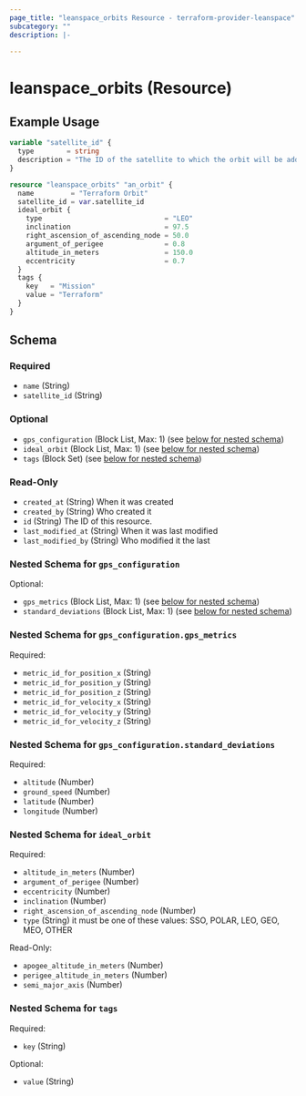 ```yaml
---
page_title: "leanspace_orbits Resource - terraform-provider-leanspace"
subcategory: ""
description: |-
  
---
```


# leanspace_orbits (Resource)



## Example Usage

```terraform
variable "satellite_id" {
  type        = string
  description = "The ID of the satellite to which the orbit will be added."
}

resource "leanspace_orbits" "an_orbit" {
  name         = "Terraform Orbit"
  satellite_id = var.satellite_id
  ideal_orbit {
    type                              = "LEO"
    inclination                       = 97.5
    right_ascension_of_ascending_node = 50.0
    argument_of_perigee               = 0.8
    altitude_in_meters                = 150.0
    eccentricity                      = 0.7
  }
  tags {
    key   = "Mission"
    value = "Terraform"
  }
}
```

<!-- schema generated by tfplugindocs -->
## Schema

### Required

- `name` (String)
- `satellite_id` (String)

### Optional

- `gps_configuration` (Block List, Max: 1) (see [below for nested schema](#nestedblock--gps_configuration))
- `ideal_orbit` (Block List, Max: 1) (see [below for nested schema](#nestedblock--ideal_orbit))
- `tags` (Block Set) (see [below for nested schema](#nestedblock--tags))

### Read-Only

- `created_at` (String) When it was created
- `created_by` (String) Who created it
- `id` (String) The ID of this resource.
- `last_modified_at` (String) When it was last modified
- `last_modified_by` (String) Who modified it the last

<a id="nestedblock--gps_configuration"></a>
### Nested Schema for `gps_configuration`

Optional:

- `gps_metrics` (Block List, Max: 1) (see [below for nested schema](#nestedblock--gps_configuration--gps_metrics))
- `standard_deviations` (Block List, Max: 1) (see [below for nested schema](#nestedblock--gps_configuration--standard_deviations))

<a id="nestedblock--gps_configuration--gps_metrics"></a>
### Nested Schema for `gps_configuration.gps_metrics`

Required:

- `metric_id_for_position_x` (String)
- `metric_id_for_position_y` (String)
- `metric_id_for_position_z` (String)
- `metric_id_for_velocity_x` (String)
- `metric_id_for_velocity_y` (String)
- `metric_id_for_velocity_z` (String)


<a id="nestedblock--gps_configuration--standard_deviations"></a>
### Nested Schema for `gps_configuration.standard_deviations`

Required:

- `altitude` (Number)
- `ground_speed` (Number)
- `latitude` (Number)
- `longitude` (Number)



<a id="nestedblock--ideal_orbit"></a>
### Nested Schema for `ideal_orbit`

Required:

- `altitude_in_meters` (Number)
- `argument_of_perigee` (Number)
- `eccentricity` (Number)
- `inclination` (Number)
- `right_ascension_of_ascending_node` (Number)
- `type` (String) it must be one of these values: SSO, POLAR, LEO, GEO, MEO, OTHER

Read-Only:

- `apogee_altitude_in_meters` (Number)
- `perigee_altitude_in_meters` (Number)
- `semi_major_axis` (Number)


<a id="nestedblock--tags"></a>
### Nested Schema for `tags`

Required:

- `key` (String)

Optional:

- `value` (String)
